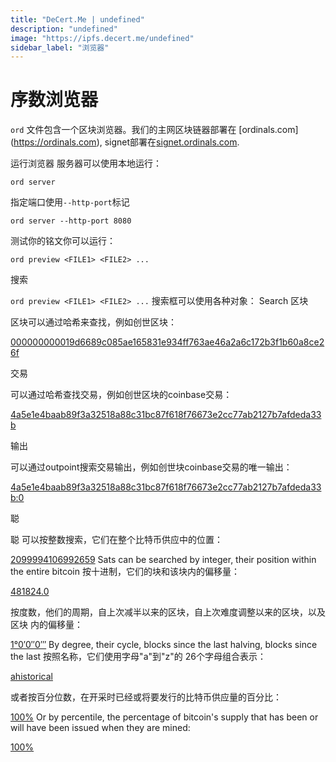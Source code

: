 ```yaml
---
title: "DeCert.Me | undefined"
description: "undefined"
image: "https://ipfs.decert.me/undefined"
sidebar_label: "浏览器"
---
```

序数浏览器
================

`ord` 文件包含一个区块浏览器。我们的主网区块链器部署在 [ordinals.com]
(https://ordinals.com), signet部署在[signet.ordinals.com](https://signet.ordinals.com).



运行浏览器
服务器可以使用本地运行：

`ord server`

指定端口使用`--http-port`标记

`ord server --http-port 8080`

测试你的铭文你可以运行：

`ord preview <FILE1> <FILE2> ...`

搜索

`ord preview <FILE1> <FILE2> ...`
搜索框可以使用各种对象：
Search
区块

区块可以通过哈希来查找，例如创世区块：

[000000000019d6689c085ae165831e934ff763ae46a2a6c172b3f1b60a8ce26f](https://ordinals.com/search/000000000019d6689c085ae165831e934ff763ae46a2a6c172b3f1b60a8ce26f)

交易

可以通过哈希查找交易，例如创世区块的coinbase交易：


[4a5e1e4baab89f3a32518a88c31bc87f618f76673e2cc77ab2127b7afdeda33b](https://ordinals.com/search/4a5e1e4baab89f3a32518a88c31bc87f618f76673e2cc77ab2127b7afdeda33b)

输出

可以通过outpoint搜索交易输出，例如创世块coinbase交易的唯一输出：


[4a5e1e4baab89f3a32518a88c31bc87f618f76673e2cc77ab2127b7afdeda33b:0](https://ordinals.com/search/4a5e1e4baab89f3a32518a88c31bc87f618f76673e2cc77ab2127b7afdeda33b:0)

聪

聪 可以按整数搜索，它们在整个比特币供应中的位置：


[2099994106992659](https://ordinals.com/search/2099994106992659)
Sats can be searched by integer, their position within the entire bitcoin
按十进制，它们的块和该块内的偏移量：

[481824.0](https://ordinals.com/search/481824.0)

按度数，他们的周期，自上次减半以来的区块，自上次难度调整以来的区块，以及区块
内的偏移量：


[1°0′0″0‴](https://ordinals.com/search/1°0′0″0‴)
By degree, their cycle, blocks since the last halving, blocks since the last
按照名称，它们使用字母"a"到"z"的 26个字母组合表示：

[ahistorical](https://ordinals.com/search/ahistorical)

或者按百分位数，在开采时已经或将要发行的比特币供应量的百分比：


[100%](https://ordinals.com/search/100%)
Or by percentile, the percentage of bitcoin's supply that has been or will have
been issued when they are mined:

[100%](https://ordinals.com/search/100%)
